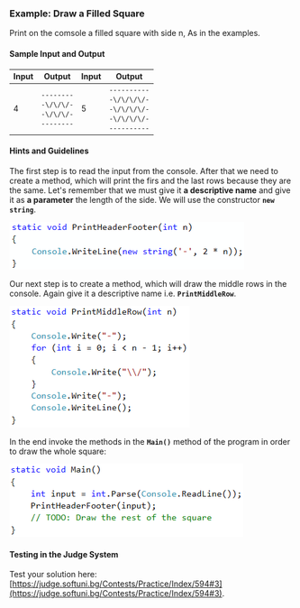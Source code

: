 ### Example: Draw a Filled Square

Print on the comsole a filled square with side n, As in the examples.

#### Sample Input and Output

| Input | Output | Input | Output |
| --- | --- | --- | --- |
|4|<code>--------</code><br><code>-\\/\\/\\/-</code><br><code>-\\/\\/\\/-</code><br><code>--------</code>|5|<code>----------</code><br><code>-\\/\\/\\/\\/-</code><br><code>-\\/\\/\\/\\/-</code><br><code>-\\/\\/\\/\\/-</code><br><code>----------</code>|

#### Hints and Guidelines

The first step is to read the input from the console. After that we need to create a method, which will print the firs and the last rows because they are the same. Let's remember that we must give it **a descriptive name** and give it as **a parameter** the length of the side. We will use the constructor **`new string`**. 

![](/assets/chapter-10-images/09.Draw-filled-square-01.png)

Our next step is to create a method, which will draw the middle rows in the console. Again give it a descriptive name i.e. **`PrintMiddleRow`**.

![](/assets/chapter-10-images/09.Draw-filled-square-02.png)

In the end invoke the methods in the **`Main()`** method of the program in order to draw the whole square:

![](/assets/chapter-10-images/09.Draw-filled-square-03.png)

#### Testing in the Judge System

Test your solution here: [https://judge.softuni.bg/Contests/Practice/Index/594#3](https://judge.softuni.bg/Contests/Practice/Index/594#3).